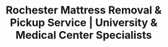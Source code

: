 ---
layout: location.njk
title: "Rochester Mattress Removal & Pickup Service | University & Medical Center Specialists"
metaDescription: "Professional mattress removal in Rochester, NY - Upstate New York's university city. Expert pickup for student housing, historic districts, and medical facilities. $125 next-day service."
permalink: /mattress-removal/new-york/rochester/
city: Rochester
state: New York
stateAbbr: NY
zipCodes: ['14601', '14602', '14603', '14604', '14605', '14606', '14607', '14608', '14609', '14610', '14611', '14612', '14613', '14614', '14615', '14616', '14617', '14618', '14619', '14620', '14621', '14622', '14623', '14624', '14625', '14626', '14627', '14692', '14694']
coordinates: 
  lat: 43.1566
  lng: -77.6088
neighborhoods:
  - name: "South Wedge"
    zipCodes: ["14620"]
  - name: "Charlotte"
    zipCodes: ["14612"]
  - name: "19th Ward"
    zipCodes: ["14608"]
  - name: "Plymouth-Exchange"
    zipCodes: ["14608"]
  - name: "East End"
    zipCodes: ["14607"]
  - name: "Park Avenue"
    zipCodes: ["14607"]
  - name: "East Avenue Historic District"
    zipCodes: ["14607"]
  - name: "Third Ward Historic District"
    zipCodes: ["14605"]
  - name: "Brown Square"
    zipCodes: ["14607"]
  - name: "Susan B. Anthony"
    zipCodes: ["14605"]
  - name: "Corn Hill"
    zipCodes: ["14608"]
  - name: "Highland Park"
    zipCodes: ["14620"]
  - name: "Monroe Village"
    zipCodes: ["14618"]
  - name: "Homestead Heights"
    zipCodes: ["14621"]
pricing:
  singleMattress: "$125"
  doubleMattress: "$155"
  tripleMattress: "$180"
nearbyCities:
  - name: "Buffalo"
    slug: "buffalo"
    isSuburb: false
    distance: "75"
  - name: "Syracuse" 
    slug: "syracuse"
    isSuburb: false
    distance: "90"
  - name: "Albany"
    slug: "albany"
    isSuburb: false
    distance: "125"
  - name: "Binghamton"
    slug: "binghamton"
    isSuburb: false
    distance: "95"
  - name: "Utica"
    slug: "utica"
    isSuburb: false
    distance: "85"
localRegulations: "Rochester city accepts mattresses as bulk refuse collected curbside when placed by 6:30 AM on your scheduled collection day. Contact 311 or (585) 428-5990 for collection scheduling. Items must be properly prepared for pickup by licensed contractors serving residential streets."
recyclingPartners: ["Monroe County ecopark", "WM Specialty Recycling", "Rochester Recycling Center", "Genesee Valley Resource Recovery"]
reviews:
  count: 156
  featured:
    - author: "Amanda T."
      text: "University of Rochester move out was hectic but these guys made mattress removal easy. They understood the tight scheduling around finals week and coordinated perfectly with our off campus housing requirements. Great service for student housing needs."
      neighborhood: "19th Ward"
    - author: "Dr. Michael R."
      text: "Working at Strong Memorial meant I needed reliable service that fit my schedule. They handled pickup from our East Avenue home professionally and the eco friendly disposal was exactly what we wanted as a medical family committed to environmental responsibility."
      neighborhood: "East Avenue Historic District"
    - author: "Sarah K."
      text: "Our Victorian home in the Third Ward has narrow staircases and challenging access. The team navigated our 1890s architecture expertly and protected our hardwood floors throughout the removal. They really understand Rochester's historic housing."
      neighborhood: "Third Ward Historic District"
faqs:
  - question: "Do you handle University of Rochester and RIT student housing?"
    answer: "Absolutely. We regularly service student apartments and dorms near both universities. Our team understands academic schedules, move out timing, and coordination with property managers serving the student population."
  - question: "Can you navigate Rochester's historic district homes?"
    answer: "Yes, we specialize in historic home access. Our experienced team handles Victorian mansions, Greek Revival townhouses, and converted worker cottages throughout Rochester's 8 historic preservation districts with care for original architecture."
  - question: "What about winter weather and lake effect snow?"
    answer: "We maintain service throughout Rochester's snowy winters. Our team is equipped for lake effect conditions and flexible scheduling around storm events. We understand the 3 inch plowing thresholds and work with residential street contractors."
  - question: "Do you serve medical professionals and hospital staff?"
    answer: "Yes, we provide convenient scheduling for healthcare workers at Strong Memorial, Rochester Regional Health, and Highland Hospital. We understand shift schedules and offer flexible timing for medical professionals."
  - question: "How do you handle Monroe County recycling requirements?"
    answer: "We work directly with Monroe County ecopark and WM Specialty Recycling to ensure proper material recovery. Rochester has required recycling since 1992 and we support the county's comprehensive sustainability programs."
  - question: "Can you service all Rochester neighborhoods?"
    answer: "We provide complete coverage throughout Rochester including South Wedge, Charlotte waterfront, Park Avenue corridor, and all historic districts. From lakefront properties to university area housing."
  - question: "What about access during student move out periods?"
    answer: "We coordinate closely during peak move out times at University of Rochester and RIT. Our scheduling accommodates the high volume student housing turnover while maintaining quality service for all customers."
  - question: "Do you work with Rochester's bulk waste collection schedule?"
    answer: "Yes, we coordinate with city bulk refuse collection and understand the 6:30 AM placement requirements. We work with licensed contractors serving residential streets and ensure proper preparation for municipal pickup when needed."

pageContent:
  heroTitle: "Rochester Mattress Removal: University City Specialists"
  heroDescription: "Expert mattress removal for upstate New York's education and medical hub. Professional service navigating student housing, historic districts, and healthcare facilities. From University of Rochester to medical center staff. Part of our 1+ million mattress recycling network."
  
  aboutService: "Rochester's premier mattress removal service, designed for upstate New York's distinctive university and medical center city. With 204,882 residents including thousands of students and healthcare professionals, we understand the specialized logistics of serving everything from converted Victorian student housing to medical facility staff residences across this historic Genesee River city.

Our expertise spans Rochester's unique housing landscape: student apartments near University of Rochester and RIT campuses, historic mansions in the East Avenue district, converted worker cottages in preservation areas, and modern healthcare professional housing. We navigate the access challenges of 8 historic preservation districts, coordinate with university housing schedules, and adapt our service to Rochester's lake effect snow patterns and seasonal academic calendars.

Beyond logistics, we leverage Rochester's strong environmental consciousness rooted in its transition from industrial legacy to healthcare and education leadership. Monroe County has required recycling since 1992, processing over 200 tons daily through comprehensive sustainability programs. As part of our nationwide network that has recycled over 1 million mattresses, we work directly with Monroe County ecopark and WM Specialty Recycling to support the region's environmental goals and the city's commitment to responsible waste management."

  serviceAreasIntro: "We provide comprehensive mattress pickup throughout Rochester's diverse neighborhoods, from lakefront communities to historic preservation districts:"

  regulationsCompliance: "Rochester's Department of Environmental Services manages bulk refuse collection through a coordinated system serving residential properties throughout the city's 35.8 square miles. Mattresses are classified as bulk refuse and accepted curbside when properly placed by 6:30 AM on scheduled collection days, with licensed contractors handling pickup from residential streets.

The city coordinates with Monroe County's comprehensive recycling mandate, in effect since 1992, which requires proper material separation and recovery. Items are processed through facilities including the Monroe County ecopark partnership with WM Specialty Recycling, which handles over 200 tons daily of recyclable materials and maintains rigorous environmental standards for bulk item processing.

While municipal collection requires precise timing and curbside placement, our professional service eliminates these hassles entirely. We handle pickup from any location inside your home, coordinate with university housing schedules during peak move-out periods, and navigate historic district access challenges that municipal trucks cannot accommodate. Unlike city collection that depends on weather conditions and rigid scheduling, we provide reliable next-day service year-round, ensuring your mattress reaches proper recycling facilities without the complexity of municipal compliance requirements."

  environmentalImpact: "Rochester's environmental commitment reflects its transformation from industrial heritage to modern sustainability leadership. Monroe County pioneered regional recycling with comprehensive programs beginning in 1992, now processing over 200 tons daily through advanced sorting and recovery systems including specialized bulk item handling for mattresses and furniture.

As part of our nationwide network that has recycled over 1 million mattresses, we work directly with established Rochester infrastructure including the Monroe County ecopark facility and WM Specialty Recycling operations that maximize material recovery from every mattress. Steel springs support Rochester's ongoing development projects, while foam components become insulation materials for the region's expanding healthcare and education facilities.

The environmental benefits resonate strongly in a community built around major institutions like University of Rochester and Rochester Regional Health, where environmental responsibility is deeply valued. Each mattress we divert from landfills supports the same commitment to sustainability that drives Monroe County's leadership in regional waste management, contributing to the broader Finger Lakes ecosystem health and Lake Ontario watershed protection."

  howItWorksScheduling: "Next-day appointments available throughout all Rochester ZIP codes. We coordinate with university schedules, accommodate healthcare worker shifts, and adapt timing for historic district access requirements and seasonal weather patterns."

  howItWorksService: "Our licensed team handles pickup from any location in Rochester, navigates historic architecture and student housing complexes, coordinates with university and medical facility schedules, and ensures proper preparation per Monroe County recycling requirements."

  howItWorksDisposal: "Your mattress is transported to Monroe County ecopark or WM Specialty Recycling facilities for responsible processing, supporting Rochester's environmental leadership and contributing to comprehensive regional sustainability programs."

  sidebarStats:
    mattressesRemoved: "4,123"

  uniqueContent: "Rochester presents mattress removal challenges that reflect its unique character as upstate New York's premier university and medical center city. Consider the operational complexity: we've coordinated mass student housing cleanouts during University of Rochester and RIT move out periods, navigated narrow Victorian staircases in East Avenue historic mansions, and adapted service schedules around lake effect snow events that can drop feet of snow in hours while neighboring areas remain clear.

Our service integrates seamlessly with Rochester's distinctive academic and healthcare rhythm. University students need flexible scheduling around finals and academic calendars, with thousands requiring mattress disposal during concentrated move out periods. Medical professionals at Strong Memorial Hospital and Rochester Regional Health require convenient scheduling that accommodates shift work and call schedules. Historic district residents need specialized handling for properties ranging from converted worker cottages to Greek Revival mansions with challenging access requirements.

Rochester's transition from industrial heritage to modern sustainability creates unique environmental expectations. The city's residents understand responsible waste management through Monroe County's pioneering recycling programs, in place since 1992 and processing over 200 tons daily. Our partnership with Monroe County ecopark and WM Specialty Recycling ensures every mattress supports the same environmental stewardship that defines modern Rochester.

The geographic challenges add operational complexity unique to Rochester's location 3.5 miles from Lake Ontario. Lake effect snow creates unpredictable winter conditions requiring flexible scheduling and specialized equipment. Our team understands that a clear morning can become impassable by afternoon, and we adapt service delivery to work with nature rather than against it.

Rochester's housing diversity demands specialized expertise. Student housing in converted Victorian homes requires understanding both historic architecture and high turnover logistics. Medical professional housing ranges from luxury East Avenue estates to practical apartments near hospital campuses. Historic preservation district properties need careful handling to protect century old architectural details while efficiently removing bulky items.

The economic profile supports premium service expectations. Despite Rochester's economic challenges, the presence of major medical institutions and universities creates a population that values professional, reliable service. Whether we're serving University of Rochester faculty, Strong Memorial physicians, or RIT students, the consistent expectation is efficient service that respects both property and schedule constraints.

Our pricing remains consistent despite Rochester's diverse logistical challenges. Whether navigating lake effect snow to reach a Charlotte waterfront home, coordinating with university housing during peak move out, or carefully removing mattresses from a Third Ward Historic District Victorian, the same transparent rates apply to every Rochester resident. This uniform approach reflects our commitment to serving the entire community fairly, regardless of weather conditions, property complexity, or institutional affiliation."
---